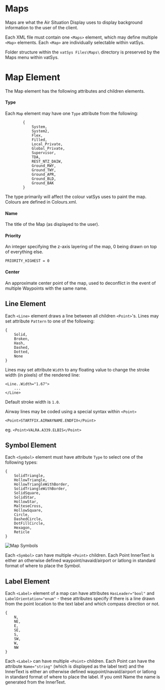 # Maps
Maps are what the Air Situation Display uses to display background information to the user of the client.

Each XML file must contain one `<Maps>` element, which may define multiple `<Map>` elements. Each `<Map>` are individually selectable within vatSys.

Folder structure within the ` vatSys Files\Maps\ ` directory is preserved by the Maps menu within vatSys.

# Map Element

The Map element has the following attributes and children elements.

#### Type
Each `Map` element may have one `Type` attribute from the following:

```
        {
            System,
            System2,
            Flex,
            Filled, 
            Local_Private,
            Global_Private,
            Supervisor,
            TDA,
            REST_NTZ_DAIW,
            Ground_RWY,
            Ground_TWY,
            Ground_APR,
            Ground_BLD,
            Ground_BAK
        }
```

The type primarily will affect the colour vatSys uses to paint the map. Colours are defined in Colours.xml.

#### Name
The title of the Map (as displayed to the user).

#### Priority
An integer specifying the z-axis layering of the map, 0 being drawn on top of everything else.

`PRIORITY_HIGHEST = 0`

#### Center
An approximate center point of the map, used to deconflict in the event of multiple Waypoints with the same name.

## Line Element
Each `<Line>` element draws a line between all children `<Point>`'s. Lines may set attribute `Pattern` to one of the following:

```			
{
    Solid,
    Broken,
    Hash,
    Dashed,
    Dotted,
    None
}
```

Lines may set attribute `Width` to any floating value to change the stroke width (in pixels) of the rendered line:
```
<Line..Width="1.67">
	...
</Line>
```
Default stroke width is `1.0`.
			
Airway lines may be coded using a special syntax within `<Point>`

`<Point>STARTFIX.AIRWAYNAME.ENDFIX</Point>`

eg. `<Point>VALRA.A339.ELBIS</Point>`

## Symbol Element
Each `<Symbol>` element must have attribute `Type` to select one of the following types:

```                
{
	SolidTriangle,
	HollowTriangle,
	HollowTriangleWithBorder,
	SolidTriangleWithBorder,                    
	SolidSquare,
	SolidStar,
	HollowStar,
	MalteseCross,
	HollowSquare,
	Circle,
	DashedCircle,
	DotFillCircle,
	Hexagon,
	Reticle
}
```
![Map Symbols](https://vatsys.sawbe.com/Symbols.png)				

Each `<Symbol>` can have multiple `<Point>` children. Each Point InnerText is either an otherwise defined waypoint/navaid/airport or latlong in standard format of where to place the Symbol.

## Label Element
Each `<Label>` element of a map can have attributes `HasLeader="bool"` and `LabelOrientation="enum"` - these attributes specify if there is a line drawn from the point location to the text label and which compass direction or not.

```
{
	N,
	NE,
	E,
	SE,
	S,
	SW,
	W,
	NW
}
```

Each `<Label>` can have multiple `<Point>` children. Each Point can have the attribute `Name="string"` (which is displayed as the label text) and the InnerText is either an otherwise defined waypoint/navaid/airport or latlong in standard format of where to place the label. If you omit Name the name is generated from the InnerText. 